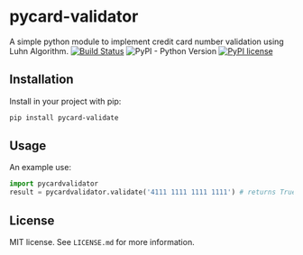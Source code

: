 pycard-validator
==========================

A simple python module to implement credit card number validation using Luhn Algorithm.
[![Build Status](https://travis-ci.org/subhajeet2107/pycard-validate.svg?branch=master)](https://travis-ci.org/subhajeet2107/pycard-validate) ![PyPI - Python Version](https://img.shields.io/pypi/pyversions/Django.svg) [![PyPI license](https://img.shields.io/pypi/l/ansicolortags.svg)](https://pypi.python.org/pypi/ansicolortags/)


## Installation

Install in your project with pip:

```bash
pip install pycard-validate
```

## Usage

An example use:

```python
import pycardvalidator
result = pycardvalidator.validate('4111 1111 1111 1111') # returns True
```

## License

MIT license. See `LICENSE.md` for more information.